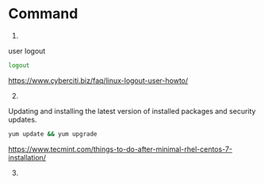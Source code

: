# Command
1.
user logout
``` bash
logout
```
https://www.cyberciti.biz/faq/linux-logout-user-howto/

2.
Updating and installing the latest version of installed packages and security updates.
``` bash
yum update && yum upgrade
```
https://www.tecmint.com/things-to-do-after-minimal-rhel-centos-7-installation/

3.

